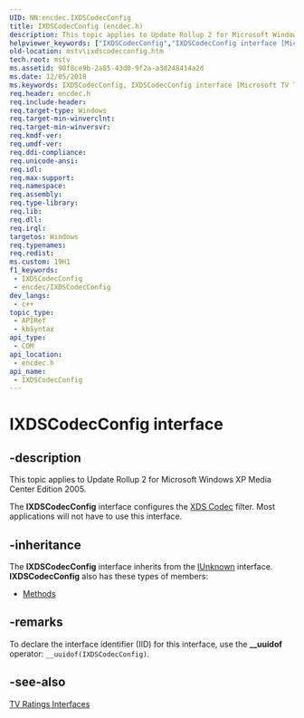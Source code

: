 ```yaml
---
UID: NN:encdec.IXDSCodecConfig
title: IXDSCodecConfig (encdec.h)
description: This topic applies to Update Rollup 2 for Microsoft Windows XP Media Center Edition 2005. The IXDSCodecConfig interface configures the XDS Codec filter. Most applications will not have to use this interface.
helpviewer_keywords: ["IXDSCodecConfig","IXDSCodecConfig interface [Microsoft TV Technologies]","IXDSCodecConfig interface [Microsoft TV Technologies]","described","IXDSCodecConfigInterface","encdec/IXDSCodecConfig","mstv.ixdscodecconfig"]
old-location: mstv\ixdscodecconfig.htm
tech.root: mstv
ms.assetid: 90f8ce9b-2a85-43d0-9f2a-a3d248414a2d
ms.date: 12/05/2018
ms.keywords: IXDSCodecConfig, IXDSCodecConfig interface [Microsoft TV Technologies], IXDSCodecConfig interface [Microsoft TV Technologies],described, IXDSCodecConfigInterface, encdec/IXDSCodecConfig, mstv.ixdscodecconfig
req.header: encdec.h
req.include-header: 
req.target-type: Windows
req.target-min-winverclnt: 
req.target-min-winversvr: 
req.kmdf-ver: 
req.umdf-ver: 
req.ddi-compliance: 
req.unicode-ansi: 
req.idl: 
req.max-support: 
req.namespace: 
req.assembly: 
req.type-library: 
req.lib: 
req.dll: 
req.irql: 
targetos: Windows
req.typenames: 
req.redist: 
ms.custom: 19H1
f1_keywords:
 - IXDSCodecConfig
 - encdec/IXDSCodecConfig
dev_langs:
 - c++
topic_type:
 - APIRef
 - kbSyntax
api_type:
 - COM
api_location:
 - encdec.h
api_name:
 - IXDSCodecConfig
---
```


# IXDSCodecConfig interface


## -description

This topic applies to Update Rollup 2 for Microsoft Windows XP Media Center Edition 2005.
        

The <b>IXDSCodecConfig</b> interface configures the <a href="/previous-versions/windows/desktop/mstv/xds-codec-filter">XDS Codec</a> filter. Most applications will not have to use this interface.

## -inheritance

The <b>IXDSCodecConfig</b> interface inherits from the <a href="/windows/desktop/api/unknwn/nn-unknwn-iunknown">IUnknown</a> interface. <b>IXDSCodecConfig</b> also has these types of members:
<ul>
<li><a href="https://docs.microsoft.com/">Methods</a></li>
</ul>

## -remarks

To declare the interface identifier (IID) for this interface, use the <b>__uuidof</b> operator: <code>__uuidof(IXDSCodecConfig)</code>.

## -see-also

<a href="/previous-versions/windows/desktop/mstv/tv-ratings-interfaces">TV Ratings Interfaces</a>
